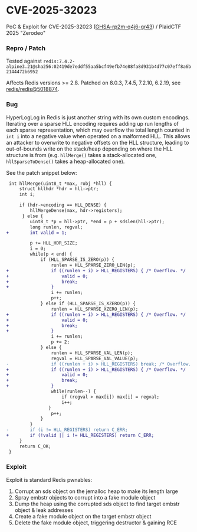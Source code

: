 # CVE-2025-32023

PoC & Exploit for CVE-2025-32023 ([GHSA-rp2m-q4j6-gr43](https://github.com/redis/redis/security/advisories/GHSA-rp2m-q4j6-gr43)) / PlaidCTF 2025 "Zerodeo"


### Repro / Patch

Tested against `redis:7.4.2-alpine3.21@sha256:02419de7eddf55aa5bcf49efb74e88fa8d931b4d77c07eff8a6b2144472b6952`

Affects Redis versions >= 2.8. Patched on 8.0.3, 7.4.5, 7.2.10, 6.2.19, see [redis/redis@5018874](https://github.com/redis/redis/commit/50188747cbfe43528d2719399a2a3c9599169445).


### Bug

HyperLogLog in Redis is just another string with its own custom encodings. Iterating over a sparse HLL encoding requires adding up run lengths of each sparse representation, which may overflow the total length counted in `int i` into a negative value when operated on a malformed HLL. This allows an attacker to overwrite to negative offsets on the HLL structure, leading to out-of-bounds write on the stack/heap depending on where the HLL structure is from (e.g. `hllMerge()` takes a stack-allocated one, `hllSparseToDense()` takes a heap-allocated one).

See the patch snippet below:

```diff
 int hllMerge(uint8_t *max, robj *hll) {
     struct hllhdr *hdr = hll->ptr;
     int i;

     if (hdr->encoding == HLL_DENSE) {
         hllMergeDense(max, hdr->registers);
      } else {
         uint8_t *p = hll->ptr, *end = p + sdslen(hll->ptr);
         long runlen, regval;
+        int valid = 1;

         p += HLL_HDR_SIZE;
         i = 0;
         while(p < end) {
             if (HLL_SPARSE_IS_ZERO(p)) {
                 runlen = HLL_SPARSE_ZERO_LEN(p);
+                if ((runlen + i) > HLL_REGISTERS) { /* Overflow. */
+                    valid = 0;
+                    break;
+                }
                 i += runlen;
                 p++;
             } else if (HLL_SPARSE_IS_XZERO(p)) {
                 runlen = HLL_SPARSE_XZERO_LEN(p);
+                if ((runlen + i) > HLL_REGISTERS) { /* Overflow. */
+                    valid = 0;
+                    break;
+                }
                 i += runlen;
                 p += 2;
             } else {
                 runlen = HLL_SPARSE_VAL_LEN(p);
                 regval = HLL_SPARSE_VAL_VALUE(p);
-                if ((runlen + i) > HLL_REGISTERS) break; /* Overflow. */
+                if ((runlen + i) > HLL_REGISTERS) { /* Overflow. */
+                    valid = 0;
+                    break;
+                }
                 while(runlen--) {
                     if (regval > max[i]) max[i] = regval;
                     i++;
                }
                 p++;
             }
         }
-        if (i != HLL_REGISTERS) return C_ERR;
+        if (!valid || i != HLL_REGISTERS) return C_ERR;
     }
     return C_OK;
 }
```

### Exploit

Exploit is standard Redis pwnables:
1. Corrupt an sds object on the jemalloc heap to make its length large
2. Spray embstr objects to corrupt into a fake module object
3. Dump the heap using the corrupted sds object to find target embstr object & leak addresses
4. Create a fake module object on the target embstr object
5. Delete the fake module object, triggering destructor & gaining RCE

